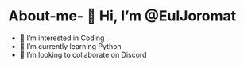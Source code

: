 # About-me- 👋 Hi, I’m @EulJoromat
- 👀 I’m interested in Coding
- 🌱 I’m currently learning Python
- 💞️ I’m looking to collaborate on Discord
